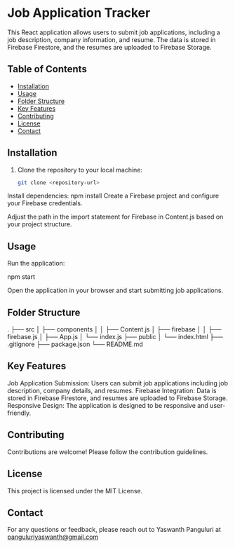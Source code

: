 # Job Application Tracker

This React application allows users to submit job applications, including a job description, company information, and resume. The data is stored in Firebase Firestore, and the resumes are uploaded to Firebase Storage.

## Table of Contents

- [Installation](#installation)
- [Usage](#usage)
- [Folder Structure](#folder-structure)
- [Key Features](#key-features)
- [Contributing](#contributing)
- [License](#license)
- [Contact](#contact)

## Installation

1. Clone the repository to your local machine:

   ```bash
   git clone <repository-url>
Install dependencies:
npm install
Create a Firebase project and configure your Firebase credentials.

Adjust the path in the import statement for Firebase in Content.js based on your project structure.

## Usage
Run the application:

npm start

Open the application in your browser and start submitting job applications.

## Folder Structure
.
├── src
│   ├── components
│   │   ├── Content.js
│   ├── firebase
│   │   ├── firebase.js
│   ├── App.js
│   └── index.js
├── public
│   └── index.html
├── .gitignore
├── package.json
└── README.md

## Key Features
Job Application Submission: Users can submit job applications including job description, company details, and resumes.
Firebase Integration: Data is stored in Firebase Firestore, and resumes are uploaded to Firebase Storage.
Responsive Design: The application is designed to be responsive and user-friendly.

## Contributing
Contributions are welcome! Please follow the contribution guidelines.

## License
This project is licensed under the MIT License.

## Contact
For any questions or feedback, please reach out to Yaswanth Panguluri at panguluriyaswanth@gmail.com

